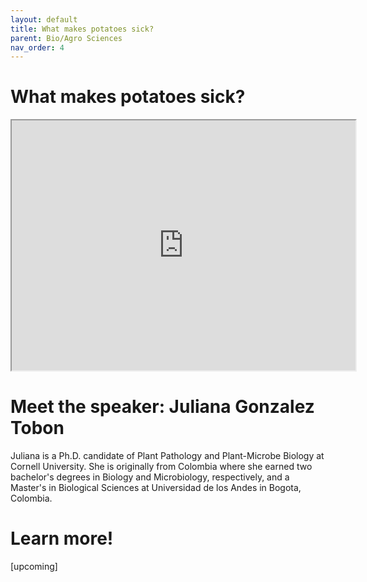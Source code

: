 ```yaml
---
layout: default
title: What makes potatoes sick?
parent: Bio/Agro Sciences
nav_order: 4
---
```


# What makes potatoes sick?

<iframe width="550" height="400"
    src="https://youtube.com/embed/shf6BoJdgnM">
</iframe>

# Meet the speaker: Juliana Gonzalez Tobon

Juliana is a Ph.D. candidate of Plant Pathology and Plant-Microbe Biology at Cornell University. She is originally from Colombia where she earned two bachelor's degrees in Biology and Microbiology, respectively, and a Master's in Biological Sciences at Universidad de los Andes in Bogota, Colombia.

# Learn more!

[upcoming]